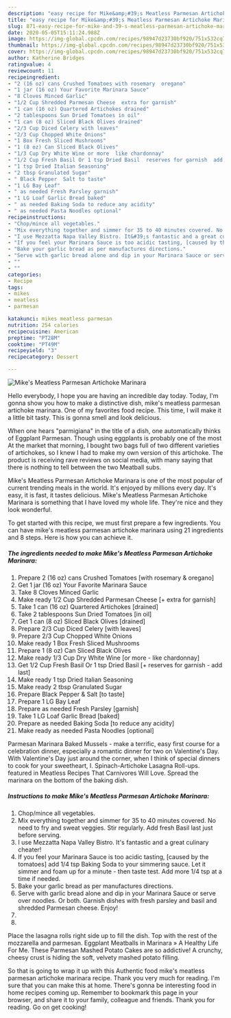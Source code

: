 ```yaml
---
description: "easy recipe for Mike&amp;#39;s Meatless Parmesan Artichoke Marinara | how to make healthy Mike&amp;#39;s Meatless Parmesan Artichoke Marinara"
title: "easy recipe for Mike&amp;#39;s Meatless Parmesan Artichoke Marinara | how to make healthy Mike&amp;#39;s Meatless Parmesan Artichoke Marinara"
slug: 871-easy-recipe-for-mike-and-39-s-meatless-parmesan-artichoke-marinara-how-to-make-healthy-mike-and-39-s-meatless-parmesan-artichoke-marinara
date: 2020-05-05T15:11:24.988Z
image: https://img-global.cpcdn.com/recipes/98947d23730bf920/751x532cq70/mikes-meatless-parmesan-artichoke-marinara-recipe-main-photo.jpg
thumbnail: https://img-global.cpcdn.com/recipes/98947d23730bf920/751x532cq70/mikes-meatless-parmesan-artichoke-marinara-recipe-main-photo.jpg
cover: https://img-global.cpcdn.com/recipes/98947d23730bf920/751x532cq70/mikes-meatless-parmesan-artichoke-marinara-recipe-main-photo.jpg
author: Katherine Bridges
ratingvalue: 4
reviewcount: 11
recipeingredient:
- "2 (16 oz) cans Crushed Tomatoes with rosemary  oregano"
- "1 jar (16 oz) Your Favorite Marinara Sauce"
- "8 Cloves Minced Garlic"
- "1/2 Cup Shredded Parmesan Cheese  extra for garnish"
- "1 can (16 oz) Quartered Artichokes drained"
- "2 tablespoons Sun Dried Tomatoes in oil"
- "1 can (8 oz) Sliced Black Olives drained"
- "2/3 Cup Diced Celery with leaves"
- "2/3 Cup Chopped White Onions"
- "1 Box Fresh Sliced Mushrooms"
- "1 (8 oz) Can Sliced Black Olives"
- "1/3 Cup Dry White Wine or more  like chardonnay"
- "1/2 Cup Fresh Basil Or 1 tsp Dried Basil  reserves for garnish  add last"
- "1 tsp Dried Italian Seasoning"
- "2 tbsp Granulated Sugar"
- " Black Pepper  Salt to taste"
- "1 LG Bay Leaf"
- " as needed Fresh Parsley garnish"
- "1 LG Loaf Garlic Bread baked"
- " as needed Baking Soda to reduce any acidity"
- " as needed Pasta Noodles optional"
recipeinstructions:
- "Chop/mince all vegetables."
- "Mix everything together and simmer for 35 to 40 minutes covered. No need to fry and sweat veggies. Stir regularly. Add fresh Basil last just before serving."
- "I use Mezzatta Napa Valley Bistro. It&#39;s fantastic and a great culinary cheater!"
- "If you feel your Marinara Sauce is too acidic tasting, [caused by the tomatoes] add 1/4 tsp Baking Soda to your simmering sauce. Let it simmer and foam up for a minute - then taste test. Add more 1/4 tsp at a time if needed."
- "Bake your garlic bread as per manufactures directions."
- "Serve with garlic bread alone and dip in your Marinara Sauce or serve over noodles. Or both. Garnish dishes with fresh parsley and basil and shredded Parmesan cheese. Enjoy!"
- ""
- ""
categories:
- Recipe
tags:
- mikes
- meatless
- parmesan

katakunci: mikes meatless parmesan 
nutrition: 254 calories
recipecuisine: American
preptime: "PT28M"
cooktime: "PT49M"
recipeyield: "3"
recipecategory: Dessert

---
```



![Mike&#39;s Meatless Parmesan Artichoke Marinara](https://img-global.cpcdn.com/recipes/98947d23730bf920/751x532cq70/mikes-meatless-parmesan-artichoke-marinara-recipe-main-photo.jpg)

Hello everybody, I hope you are having an incredible day today. Today, I'm gonna show you how to make a distinctive dish, mike&#39;s meatless parmesan artichoke marinara. One of my favorites food recipe. This time, I will make it a little bit tasty. This is gonna smell and look delicious.

When one hears &#34;parmigiana&#34; in the title of a dish, one automatically thinks of Eggplant Parmesan. Though using eggplants is probably one of the most At the market that morning, I bought two bags full of two different varieties of artichokes, so I knew I had to make my own version of this artichoke. The product is receiving rave reviews on social media, with many saying that there is nothing to tell between the two Meatball subs.

Mike&#39;s Meatless Parmesan Artichoke Marinara is one of the most popular of current trending meals in the world. It's enjoyed by millions every day. It's easy, it is fast, it tastes delicious. Mike&#39;s Meatless Parmesan Artichoke Marinara is something that I have loved my whole life. They're nice and they look wonderful.


To get started with this recipe, we must first prepare a few ingredients. You can have mike&#39;s meatless parmesan artichoke marinara using 21 ingredients and 8 steps. Here is how you can achieve it.

<!--inarticleads1-->

##### The ingredients needed to make Mike&#39;s Meatless Parmesan Artichoke Marinara:

1. Prepare 2 (16 oz) cans Crushed Tomatoes [with rosemary &amp; oregano]
1. Get 1 jar (16 oz) Your Favorite Marinara Sauce
1. Take 8 Cloves Minced Garlic
1. Make ready 1/2 Cup Shredded Parmesan Cheese [+ extra for garnish]
1. Take 1 can (16 oz) Quartered Artichokes [drained]
1. Take 2 tablespoons Sun Dried Tomatoes [in oil]
1. Get 1 can (8 oz) Sliced Black Olives [drained]
1. Prepare 2/3 Cup Diced Celery [with leaves]
1. Prepare 2/3 Cup Chopped White Onions
1. Make ready 1 Box Fresh Sliced Mushrooms
1. Prepare 1 (8 oz) Can Sliced Black Olives
1. Make ready 1/3 Cup Dry White Wine [or more - like chardonnay]
1. Get 1/2 Cup Fresh Basil Or 1 tsp Dried Basil [+ reserves for garnish - add last]
1. Make ready 1 tsp Dried Italian Seasoning
1. Make ready 2 tbsp Granulated Sugar
1. Prepare  Black Pepper &amp; Salt [to taste]
1. Prepare 1 LG Bay Leaf
1. Prepare  as needed Fresh Parsley [garnish]
1. Take 1 LG Loaf Garlic Bread [baked]
1. Prepare  as needed Baking Soda [to reduce any acidity]
1. Make ready  as needed Pasta Noodles [optional]


Parmesan Marinara Baked Mussels - make a terrific, easy first course for a celebration dinner, especially a romantic dinner for two on Valentine&#39;s Day. With Valentine&#39;s Day just around the corner, when I think of special dinners to cook for your sweetheart, I. Spinach-Artichoke Lasagna Roll-ups. featured in Meatless Recipes That Carnivores Will Love. Spread the marinara on the bottom of the baking dish. 

<!--inarticleads2-->

##### Instructions to make Mike&#39;s Meatless Parmesan Artichoke Marinara:

1. Chop/mince all vegetables.
1. Mix everything together and simmer for 35 to 40 minutes covered. No need to fry and sweat veggies. Stir regularly. Add fresh Basil last just before serving.
1. I use Mezzatta Napa Valley Bistro. It&#39;s fantastic and a great culinary cheater!
1. If you feel your Marinara Sauce is too acidic tasting, [caused by the tomatoes] add 1/4 tsp Baking Soda to your simmering sauce. Let it simmer and foam up for a minute - then taste test. Add more 1/4 tsp at a time if needed.
1. Bake your garlic bread as per manufactures directions.
1. Serve with garlic bread alone and dip in your Marinara Sauce or serve over noodles. Or both. Garnish dishes with fresh parsley and basil and shredded Parmesan cheese. Enjoy!
1. 
1. 


Place the lasagna rolls right side up to fill the dish. Top with the rest of the mozzarella and parmesan. Eggplant Meatballs in Marinara » A Healthy Life For Me. These Parmesan Mashed Potato Cakes are so addictive! A crunchy, cheesy crust is hiding the soft, velvety mashed potato filling. 

So that is going to wrap it up with this Authentic food mike&#39;s meatless parmesan artichoke marinara recipe. Thank you very much for reading. I'm sure that you can make this at home. There's gonna be interesting food in home recipes coming up. Remember to bookmark this page in your browser, and share it to your family, colleague and friends. Thank you for reading. Go on get cooking!
